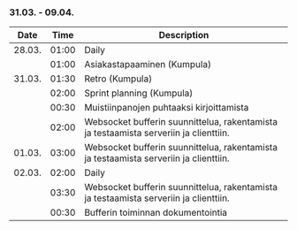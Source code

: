 ### 31.03. - 09.04.

| Date   | Time  | Description                                                                           |
| ------ | ----- | ------------------------------------------------------------------------------------- |
| 28.03. | 01:00 | Daily                                                                                 |
|        | 01:00 | Asiakastapaaminen (Kumpula)                                                           |
| 31.03. | 01:30 | Retro (Kumpula)                                                                       |
|        | 02:00 | Sprint planning (Kumpula)                                                             |
|        | 00:30 | Muistiinpanojen puhtaaksi kirjoittamista                                              |
|        | 02:00 | Websocket bufferin suunnittelua, rakentamista ja testaamista serveriin ja clienttiin. |
| 01.03. | 03:00 | Websocket bufferin suunnittelua, rakentamista ja testaamista serveriin ja clienttiin. |
| 02.03. | 02:00 | Daily                                                                                 |
|        | 03:30 | Websocket bufferin suunnittelua, rakentamista ja testaamista serveriin ja clienttiin. |
|        | 00:30 | Bufferin toiminnan dokumentointia                                                     |
